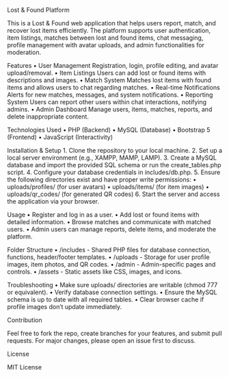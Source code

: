 Lost & Found Platform

This is a Lost & Found web application that helps users report, match, and recover lost items efficiently. The platform supports user authentication, item listings, matches between lost and found items, chat messaging, profile management with avatar uploads, and admin functionalities for moderation.

Features
	•	User Management
Registration, login, profile editing, and avatar upload/removal.
	•	Item Listings
Users can add lost or found items with descriptions and images.
	•	Match System
Matches lost items with found items and allows users to chat regarding matches.
	•	Real-time Notifications
Alerts for new matches, messages, and system notifications.
	•	Reporting System
Users can report other users within chat interactions, notifying admins.
	•	Admin Dashboard
Manage users, items, matches, reports, and delete inappropriate content.

Technologies Used
	•	PHP (Backend)
	•	MySQL (Database)
	•	Bootstrap 5 (Frontend)
	•	JavaScript (Interactivity)

Installation & Setup
	1.	Clone the repository to your local machine.
	2.	Set up a local server environment (e.g., XAMPP, MAMP, LAMP).
	3.	Create a MySQL database and import the provided SQL schema or run the create_tables.php script.
	4.	Configure your database credentials in includes/db.php.
	5.	Ensure the following directories exist and have proper write permissions:
	•	uploads/profiles/ (for user avatars)
	•	uploads/items/ (for item images)
	•	uploads/qr_codes/ (for generated QR codes)
	6.	Start the server and access the application via your browser.

Usage
	•	Register and log in as a user.
	•	Add lost or found items with detailed information.
	•	Browse matches and communicate with matched users.
	•	Admin users can manage reports, delete items, and moderate the platform.

Folder Structure
	•	/includes - Shared PHP files for database connection, functions, header/footer templates.
	•	/uploads - Storage for user profile images, item photos, and QR codes.
	•	/admin - Admin-specific pages and controls.
	•	/assets - Static assets like CSS, images, and icons.

Troubleshooting
	•	Make sure uploads/ directories are writable (chmod 777 or equivalent).
	•	Verify database connection settings.
	•	Ensure the MySQL schema is up to date with all required tables.
	•	Clear browser cache if profile images don’t update immediately.

Contribution

Feel free to fork the repo, create branches for your features, and submit pull requests. For major changes, please open an issue first to discuss.

License

MIT License
